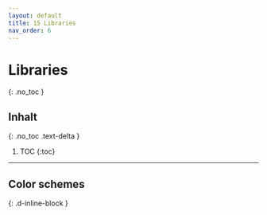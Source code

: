 ```yaml
---
layout: default
title: 15 Libraries
nav_order: 6
---
```


# Libraries
{: .no_toc }

## Inhalt
{: .no_toc .text-delta }

1. TOC
{:toc}

---

## Color schemes
{: .d-inline-block }

